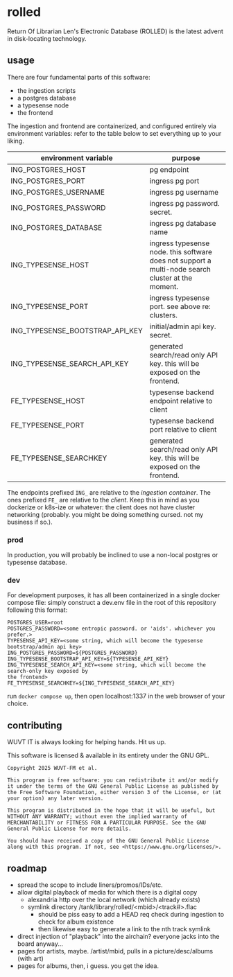 # rolled

Return Of Librarian Len's Electronic Database (ROLLED) is the latest advent in disk-locating technology.

## usage

There are four fundamental parts of this software:
* the ingestion scripts
* a postgres database
* a typesense node
* the frontend

The ingestion and frontend are containerized, and configured entirely via environment variables: refer to the table below to set everything up to your liking.

| environment variable | purpose |
| -------------------- | ------- |
| ING_POSTGRES_HOST    | pg endpoint |
| ING_POSTGRES_PORT    | ingress pg port |
| ING_POSTGRES_USERNAME    | ingress pg username |
| ING_POSTGRES_PASSWORD    | ingress pg password. secret. |
| ING_POSTGRES_DATABASE    | ingress pg database name |
| ING_TYPESENSE_HOST    | ingress typesense node. this software does not support a multi-node search cluster at the moment. |
| ING_TYPESENSE_PORT    | ingress typesense port. see above re: clusters. |
| ING_TYPESENSE_BOOTSTRAP_API_KEY    | initial/admin api key. secret. |
| ING_TYPESENSE_SEARCH_API_KEY    | generated search/read only API key. this will be exposed on the frontend. |
| FE_TYPESENSE_HOST | typesense backend endpoint relative to client |
| FE_TYPESENSE_PORT | typesense backend port relative to client |
| FE_TYPESENSE_SEARCHKEY | generated search/read only API key. this will be exposed on the frontend. |

The endpoints prefixed `ING_` are relative to the *ingestion container*. The ones prefixed `FE_` are relative to the *client*. Keep this in mind as you dockerize or k8s-ize or whatever: the client does not have cluster networking (probably. you might be doing something cursed. not my business if so.).

### prod

In production, you will probably be inclined to use a non-local postgres or typesense database.

### dev

For development purposes, it has all been containerized in a single docker compose file: simply construct a dev.env file in the root of this repository following this format:
```
POSTGRES_USER=root
POSTGRES_PASSWORD=<some entropic password. or 'aids'. whichever you prefer.>
TYPESENSE_API_KEY=<some string, which will become the typesense bootstrap/admin api key>
ING_POSTGRES_PASSWORD=${POSTGRES_PASSWORD}
ING_TYPESENSE_BOOTSTRAP_API_KEY=${TYPESENSE_API_KEY}
ING_TYPESENSE_SEARCH_API_KEY=<some string, which will become the search-only key exposed by 
the frontend>
FE_TYPESENSE_SEARCHKEY=${ING_TYPESENSE_SEARCH_API_KEY}
```

run `docker compose up`, then open localhost:1337 in the web browser of your choice.


## contributing

WUVT IT is always looking for helping hands. Hit us up.

This software is licensed & available in its entirety under the GNU GPL.

```
Copyright 2025 WUVT-FM et al.

This program is free software: you can redistribute it and/or modify it under the terms of the GNU General Public License as published by the Free Software Foundation, either version 3 of the License, or (at your option) any later version.

This program is distributed in the hope that it will be useful, but WITHOUT ANY WARRANTY; without even the implied warranty of MERCHANTABILITY or FITNESS FOR A PARTICULAR PURPOSE. See the GNU General Public License for more details.

You should have received a copy of the GNU General Public License along with this program. If not, see <https://www.gnu.org/licenses/>. 
```

## roadmap
* spread the scope to include liners/promos/IDs/etc.
* allow digital playback of media for which there is a digital copy
    * alexandria http over the local network (which already exists)
    * symlink directory /tank/library/rolled/\<mbid\>/\<track#\>.flac
        * should be piss easy to add a HEAD req check during ingestion to check for album existence
        * then likewise easy to generate a link to the nth track symlink
* direct injection of "playback" into the airchain? everyone jacks into the board anyway...        
* pages for artists, maybe. /artist/mbid, pulls in a picture/desc/albums (with art)
* pages for albums, then, i guess. you get the idea.